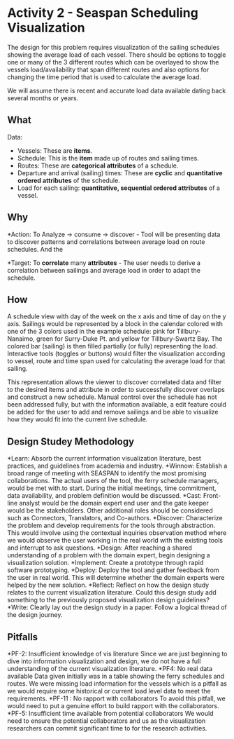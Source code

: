 Activity 2 - Seaspan Scheduling Visualization
=============================================

The design for this problem requires visualization of the sailing schedules showing the average load of each vessel. There should be options to toggle one or many of the 3 different routes which can be overlayed to show the vessels load/availability that span different routes and also options for changing the time period that is used to calculate the average load. 

We will assume there is recent and accurate load data available dating back several months or years.

## What

Data:

* Vessels: These are **items**.
* Schedule: This is the **item** made up of routes and sailing times.
* Routes: These are **categorical attributes** of a schedule.
* Departure and arrival (sailing) times: These are **cyclic** and **quantitative ordered attributes** of the schedule.
* Load for each sailing: **quantitative, sequential ordered attributes** of a vessel.

## Why

*Action: 
To Analyze -> consume -> discover
    - Tool will be presenting data to discover patterns and correlations between average load on route schedules. And the  

*Target:
To **correlate** many **attributes**
    - The user needs to derive a correlation between sailings and average load in order to adapt the schedule.
    
## How

A schedule view with day of the week on the x axis and time of day on the y axis. Sailings would be represented by a block in the calendar colored with one of the 3 colors used in the example schedule: pink for Tillbury-Nanaimo, green for Surry-Duke Pt. and yellow for Tillbury-Swartz Bay. The colored bar (sailing) is then filled partially (or fully) representing the load. Interactive tools (toggles or buttons) would filter the visualization according to vessel, route and time span used for calculating the average load for that sailing.

This representation allows the viewer to discover correlated data and filter to the desired items and attribute in order to successfully discover overlaps and construct a new schedule. Manual control over the schedule has not been addressed fully, but with the information available, a edit feature could be added for the user to add and remove sailings and be able to visualize how they would fit into the current live schedule. 

## Design Studey Methodology
*Learn:
Absorb the current information visualization literature, best practices, and guidelines from academia and industry.
*Winnow:
Establish a broad range of meeting with SEASPAN to identify the most promising collaborations. The actual users of the tool, the ferry schedule managers, would be met with.to start. During the initial meetings, time commitment, data availability, and problem definition would be discussed.
*Cast: 
Front-line analyst would be the domain expert end user and the gate keeper would be the stakeholders. Other additional roles should be considered such as Connectors, Translators, and Co-authors.
*Discover:
Characterize the problem and develop requirements for the tools through abstraction. This would involve using the contextual inquiries observation method where we would observe the user working in the real world with the existing tools and interrupt to ask questions.
*Design:
After reaching a shared understanding of a problem with the domain expert, begin designing a visualization solution.
*Implement:
Create a prototype through rapid software prototyping.
*Deploy:
Deploy the tool and gather feedback from the user in real world. This will determine whether the domain experts were helped by the new solution.
*Reflect:
Reflect on how the design study relates to the current visualization literature. Could this design study add something to the previously proposed visualization design guidelines?
*Write:
Clearly lay out the design study in a paper. Follow a logical thread of the design journey.

## Pitfalls
*PF-2: Insufficient knowledge of vis literature
Since we are just beginning to dive into information visualization and design, we do not have a full understanding of the current visualization literature.
*PF4: No real data available
Data given initially was in a table showing the ferry schedules and routes. We were missing load information for the vessels which is a pitfall as we would require some historical or current load level data to meet the requirements. 
*PF-11 : No rapport with collaborators
To avoid this pitfall, we would need to put a genuine effort to build rapport with the collaborators.
*PF-5: Insufficient time available from potential collaborators
We would need to ensure the potential collaborators and us as the visualization researchers can commit significant time to for the research activities.
